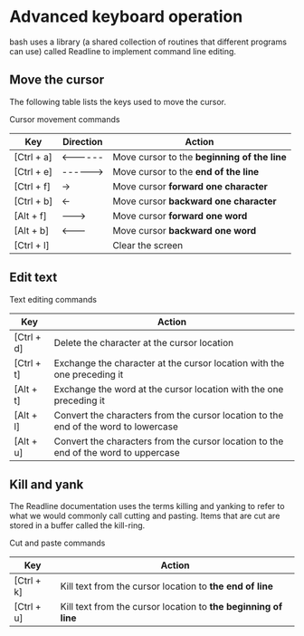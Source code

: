 # Advanced keyboard operation

bash uses a library (a shared collection of routines that different programs can use) called Readline to implement command line editing.

## Move the cursor

The following table lists the keys used to move the cursor.

Cursor movement commands

| Key        | Direction | Action                                       |
| ---------- | --------- | -------------------------------------------- |
| [Ctrl + a] | <------   | Move cursor to the **beginning of the line** |
| [Ctrl + e] |   ------> | Move cursor to the **end of the line**       |
| [Ctrl + f] |        -> | Move cursor **forward one character**        |
| [Ctrl + b] | <-        | Move cursor **backward one character**       |
| [Alt + f]  |      ---> | Move cursor **forward one word**             |
| [Alt + b]  | <---      | Move cursor **backward one word**            |
| [Ctrl + l] |           | Clear the screen                             |

## Edit text

Text editing commands

| Key        | Action                                                                              |
| ---------- | ----------------------------------------------------------------------------------- |
| [Ctrl + d] | Delete the character at the cursor location                                         |
| [Ctrl + t] | Exchange the character at the cursor location with the one preceding it             |
| [Alt + t]  | Exchange the word at the cursor location with the one preceding it                  |
| [Alt + l]  | Convert the characters from the cursor location to the end of the word to lowercase |
| [Alt + u]  | Convert the characters from the cursor location to the end of the word to uppercase |

## Kill and yank

The Readline documentation uses the terms killing and yanking to refer to what we would commonly call cutting and pasting. Items that are cut are stored in a buffer called the kill-ring.

Cut and paste commands

| Key        | Action |
| ---------- | ------ |
| [Ctrl + k] | Kill text from the cursor location to **the end of line**       |
| [Ctrl + u] | Kill text from the cursor location to **the beginning of line** |
